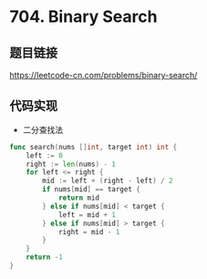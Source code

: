 # 704. Binary Search

## 题目链接

https://leetcode-cn.com/problems/binary-search/

## 代码实现
- 二分查找法
```go
func search(nums []int, target int) int {
    left := 0
    right := len(nums) - 1
    for left <= right {
        mid := left + (right - left) / 2
        if nums[mid] == target {
            return mid
        } else if nums[mid] < target {
            left = mid + 1
        } else if nums[mid] > target {
            right = mid - 1
        }
    }
    return -1
}
```